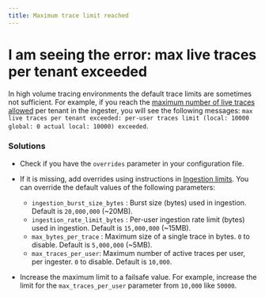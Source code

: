 ```yaml
---
title: Maximum trace limit reached
---
```


# I am seeing the error: max live traces per tenant exceeded
In high volume tracing environments the default trace limits are sometimes not sufficient. For example, if you reach the [maximum number of live traces allowed](https://github.com/grafana/tempo/blob/3710d944cfe2a51836c3e4ef4a97316ed0526a58/modules/overrides/limits.go#L25) per tenant in the ingester, you will see the following messages:
`max live traces per tenant exceeded: per-user traces limit (local: 10000 global: 0 actual local: 10000) exceeded`.

### Solutions

- Check if you have the `overrides` parameter in your configuration file.
- If it is missing, add overrides using instructions in [Ingestion limits](../configuration/ingestion-limit). You can override the default values of the following parameters:

   - `ingestion_burst_size_bytes` : Burst size (bytes) used in ingestion. Default is `20,000,000` (~20MB).
   - `ingestion_rate_limit_bytes` : Per-user ingestion rate limit (bytes) used in ingestion. Default is `15,000,000` (~15MB).
   - `max_bytes_per_trace` : Maximum size of a single trace in bytes.  `0` to disable. Default is `5,000,000` (~5MB).
   - `max_traces_per_user`: Maximum number of active traces per user, per ingester. `0` to disable. Default is `10,000`.
- Increase the maximum limit to a failsafe value. For example, increase the limit for the `max_traces_per_user` parameter from `10,000` like `50000`.
